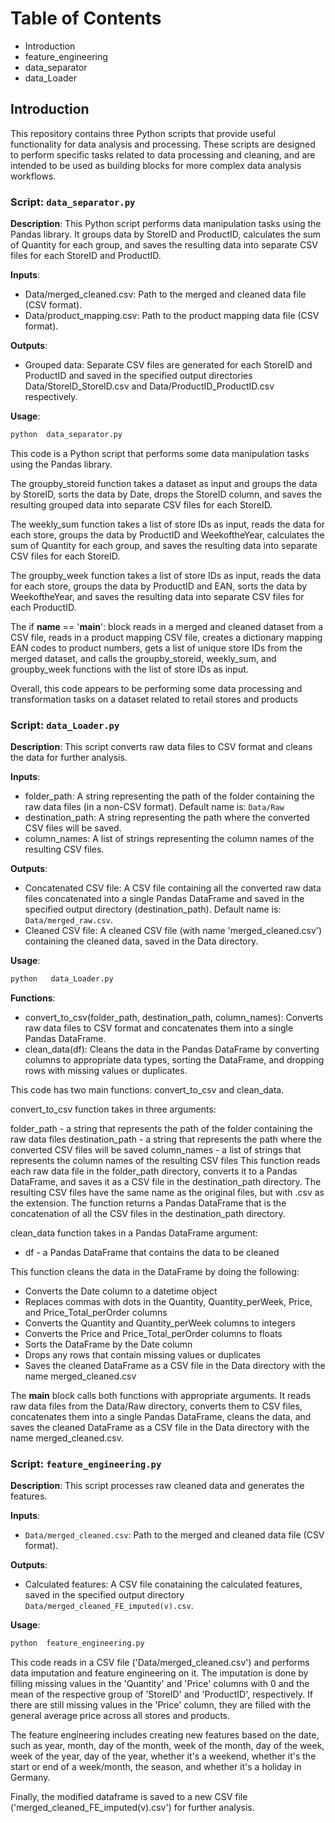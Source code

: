 # Table of Contents
- Introduction
- feature_engineering
- data_separator
- data_Loader
##  Introduction
This repository contains three Python scripts that provide useful functionality for data analysis and processing. These scripts are designed to perform specific tasks related to data processing and cleaning, and are intended to be used as building blocks for more complex data analysis workflows.


### Script:   `data_separator.py`

**Description**: This Python script performs data manipulation tasks using the Pandas library. It groups data by StoreID and ProductID, calculates the sum of Quantity for each group, and saves the resulting data into separate CSV files for each StoreID and ProductID.

**Inputs**:

- Data/merged_cleaned.csv: Path to the merged and cleaned data file (CSV format).
- Data/product_mapping.csv: Path to the product mapping data file (CSV format).

**Outputs**: 

- Grouped data: Separate CSV files are generated for each StoreID and ProductID and saved in the specified output directories Data/StoreID_StoreID.csv and Data/ProductID_ProductID.csv respectively.

**Usage**: 
```bash
python  data_separator.py
```

This code is a Python script that performs some data manipulation tasks using the Pandas library.

The groupby_storeid function takes a dataset as input and groups the data by StoreID, sorts the data by Date, drops the StoreID column, and saves the resulting grouped data into separate CSV files for each StoreID.

The weekly_sum function takes a list of store IDs as input, reads the data for each store, groups the data by ProductID and WeekoftheYear, calculates the sum of Quantity for each group, and saves the resulting data into separate CSV files for each StoreID.

The groupby_week function takes a list of store IDs as input, reads the data for each store, groups the data by ProductID and EAN, sorts the data by WeekoftheYear, and saves the resulting data into separate CSV files for each ProductID.

The if __name__ == '__main__': block reads in a merged and cleaned dataset from a CSV file, reads in a product mapping CSV file, creates a dictionary mapping EAN codes to product numbers, gets a list of unique store IDs from the merged dataset, and calls the groupby_storeid, weekly_sum, and groupby_week functions with the list of store IDs as input.

Overall, this code appears to be performing some data processing and transformation tasks on a dataset related to retail stores and products

### Script:  `data_Loader.py`

**Description**: This script converts raw data files to CSV format and cleans the data for further analysis.

**Inputs**:

- folder_path: A string representing the path of the folder containing the raw data files (in a non-CSV format). Default name is: `Data/Raw`
- destination_path: A string representing the path where the converted CSV files will be saved.
- column_names: A list of strings representing the column names of the resulting CSV files.


**Outputs**: 

- Concatenated CSV file: A CSV file containing all the converted raw data files concatenated into a single Pandas DataFrame and saved in the specified output directory (destination_path). Default name is: `Data/merged_raw.csv`.  
- Cleaned CSV file: A cleaned CSV file (with name 'merged_cleaned.csv') containing the cleaned data, saved in the Data directory.

**Usage**: 

```bash
python   data_Loader.py
```

**Functions**:

- convert_to_csv(folder_path, destination_path, column_names): Converts raw data files to CSV format and concatenates them into a single Pandas DataFrame.
- clean_data(df): Cleans the data in the Pandas DataFrame by converting columns to appropriate data types, sorting the DataFrame, and dropping rows with missing values or duplicates.


This code has two main functions: convert_to_csv and clean_data.

convert_to_csv function takes in three arguments:

folder_path - a string that represents the path of the folder containing the raw data files
destination_path - a string that represents the path where the converted CSV files will be saved
column_names - a list of strings that represents the column names of the resulting CSV files
This function reads each raw data file in the folder_path directory, converts it to a Pandas DataFrame, and saves it as a CSV file in the destination_path directory. The resulting CSV files have the same name as the original files, but with .csv as the extension. The function returns a Pandas DataFrame that is the concatenation of all the CSV files in the destination_path directory.

clean_data function takes in a Pandas DataFrame argument:

- df - a Pandas DataFrame that contains the data to be cleaned

This function cleans the data in the DataFrame by doing the following:

- Converts the Date column to a datetime object
- Replaces commas with dots in the Quantity, Quantity_perWeek, Price, and Price_Total_perOrder columns
- Converts the Quantity and Quantity_perWeek columns to integers
- Converts the Price and Price_Total_perOrder columns to floats
- Sorts the DataFrame by the Date column
- Drops any rows that contain missing values or duplicates
- Saves the cleaned DataFrame as a CSV file in the Data directory with the name merged_cleaned.csv

The __main__ block calls both functions with appropriate arguments. It reads raw data files from the Data/Raw directory, converts them to CSV files, concatenates them into a single Pandas DataFrame, cleans the data, and saves the cleaned DataFrame as a CSV file in the Data directory with the name merged_cleaned.csv.


### Script:  `feature_engineering.py`
**Description**: This script processes raw cleaned data and generates the features. 

**Inputs**: 
- `Data/merged_cleaned.csv`: Path to the merged and cleaned data file (CSV format). 

**Outputs**: 
- Calculated features: A CSV file conataining the calculated features, saved in the specified output directory `Data/merged_cleaned_FE_imputed(v).csv`. 

**Usage**: 
```bash
python  feature_engineering.py
```

This code reads in a CSV file ('Data/merged_cleaned.csv') and performs data imputation and feature engineering on it. The imputation is done by filling missing values in the 'Quantity' and 'Price' columns with 0 and the mean of the respective group of 'StoreID' and 'ProductID', respectively. If there are still missing values in the 'Price' column, they are filled with the general average price across all stores and products.

The feature engineering includes creating new features based on the date, such as year, month, day of the month, week of the month, day of the week, week of the year, day of the year, whether it's a weekend, whether it's the start or end of a week/month, the season, and whether it's a holiday in Germany.

Finally, the modified dataframe is saved to a new CSV file ('merged_cleaned_FE_imputed(v).csv') for further analysis.
